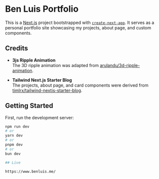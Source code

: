 # Ben Luis Portfolio

This is a [Next.js](https://nextjs.org) project bootstrapped with [`create-next-app`](https://nextjs.org/docs/app/api-reference/cli/create-next-app). It serves as a personal portfolio site showcasing my projects, about page, and custom components.

## Credits

- **3js Ripple Animation**  
  The 3D ripple animation was adapted from [arulandu/3d-ripple-animation](https://github.com/arulandu/3d-ripple-animation/).

- **Tailwind Next.js Starter Blog**  
  The projects, about page, and card components were derived from [timlrx/tailwind-nextjs-starter-blog](https://github.com/timlrx/tailwind-nextjs-starter-blog/tree/main).

## Getting Started

First, run the development server:

```bash
npm run dev
# or
yarn dev
# or
pnpm dev
# or
bun dev

## Live

https://www.benluis.me/